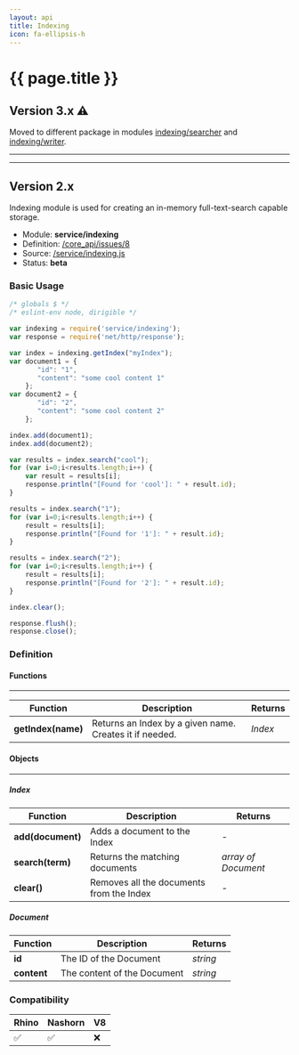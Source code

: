 ```yaml
---
layout: api
title: Indexing
icon: fa-ellipsis-h
---
```


{{ page.title }}
===

Version 3.x ⚠
---

Moved to different package in modules [indexing/searcher](indexing_searcher.html) and [indexing/writer](indexing_writer.html).

---

---

Version 2.x
---

Indexing module is used for creating an in-memory full-text-search capable storage.

- Module: **service/indexing**
- Definition: [/core_api/issues/8](https://github.com/dirigiblelabs/core_api/issues/8)
- Source: [/service/indexing.js](https://github.com/dirigiblelabs/core_api/blob/master/core_api/ScriptingServices/service/indexing.js)
- Status: **beta**

### Basic Usage

```javascript
/* globals $ */
/* eslint-env node, dirigible */

var indexing = require('service/indexing');
var response = require('net/http/response');

var index = indexing.getIndex("myIndex");
var document1 = {
       "id": "1",
       "content": "some cool content 1"
    };
var document2 = {
       "id": "2",
       "content": "some cool content 2"
    };

index.add(document1);
index.add(document2);

var results = index.search("cool");
for (var i=0;i<results.length;i++) {
	var result = results[i];
    response.println("[Found for 'cool']: " + result.id);    
}

results = index.search("1");
for (var i=0;i<results.length;i++) {
	result = results[i];
    response.println("[Found for '1']: " + result.id);
}

results = index.search("2");
for (var i=0;i<results.length;i++) {
	result = results[i];
    response.println("[Found for '2']: " + result.id);
}

index.clear();

response.flush();
response.close();
```




### Definition

#### Functions

---

Function     | Description | Returns
------------ | ----------- | --------
**getIndex(name)**   | Returns an Index by a given name. Creates it if needed. | *Index*




#### Objects

---

##### Index


Function     | Description | Returns
------------ | ----------- | --------
**add(document)**   | Adds a document to the Index | -
**search(term)**   | Returns the matching documents | *array of Document*
**clear()**   | Removes all the documents from the Index | -


##### Document


Function     | Description | Returns
------------ | ----------- | --------
**id**   | The ID of the Document | *string*
**content**   | The content of the Document | *string*



### Compatibility

Rhino | Nashorn | V8
----- | ------- | --------
 ✅  | ✅  | ❌


